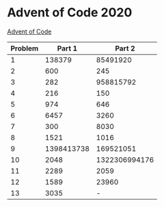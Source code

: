 # Advent of Code 2020

[Advent of Code](adventofcode.com)

| Problem | Part 1        | Part 2          |
| ------- | ------------- | --------------- |
| 1       | 138379       |    85491920      |
| 2 | 600 | 245 |
| 3 | 282 | 958815792 |
| 4 | 216 | 150 |
| 5 | 974 | 646 |
| 6 | 6457 | 3260 |
| 7 | 300 | 8030 |
| 8 | 1521 | 1016 |
| 9 | 1398413738 | 169521051 |
| 10 | 2048 | 1322306994176 |
| 11 | 2289 | 2059 |
| 12 | 1589 | 23960 |
| 13 | 3035 | - |
